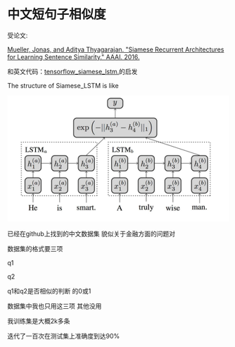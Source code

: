 # 中文短句子相似度

受论文: 

<a href = "http://www.mit.edu/~jonasm/info/MuellerThyagarajan_AAAI16.pdf">Mueller, Jonas, and Aditya Thyagarajan. "Siamese Recurrent Architectures for Learning Sentence Similarity." AAAI. 2016.</a>

和英文代码：<a href = "https://github.com/hncpr1992/tensorflow_siamese_lstm">tensorflow_siamese_lstm.</a>的启发

The structure of Siamese_LSTM is like

<img src="siamese_lstm_image.jpeg">

已经在github上找到的中文数据集 貌似关于金融方面的问题对

数据集的格式要三项

q1

q2

q1和q2是否相似的判断 的0或1

数据集中我也只用这三项 其他没用

我训练集是大概2k多条

迭代了一百次在测试集上准确度到达90%







